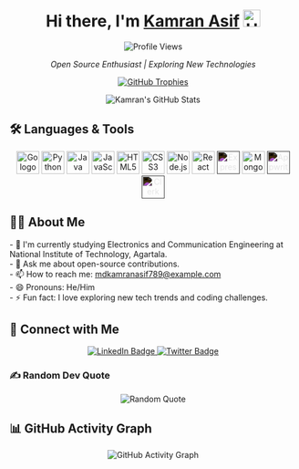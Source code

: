 <!--
  GitHub Profile README
-->

<!-- Centered Header and Greeting -->
<h1 align="center">
  Hi there, I'm <a href="https://github.com/kamran-asif">Kamran Asif</a> <img src="https://media.giphy.com/media/hvRJCLFzcasrR4ia7z/giphy.gif" width="30px" alt="Hello gif"/>
</h1>

<!-- Profile View Counter -->
<p align="center">
  <img src="https://komarev.com/ghpvc/?username=kamran-asif&style=flat-square&color=blue" alt="Profile Views" />
</p>

<p align="center">
    <em>Open Source Enthusiast | Exploring New Technologies</em>
</p>

<!-- GitHub Trophies -->
<p align="center">
  <a href="https://github.com/ryo-ma/github-profile-trophy">
    <img src="https://github-profile-trophy.vercel.app/?username=kamran-asif&theme=onedark&column=7" alt="GitHub Trophies"/>
  </a>
</p>

<!-- GitHub Stats -->
<p align="center">
  <img src="https://github-readme-stats.vercel.app/api?username=kamran-asif&show_icons=true&theme=radical" alt="Kamran's GitHub Stats" />
</p>

<!-- Badges/Technologies Section -->
## 🛠 Languages & Tools
<p align="center">
  <img src="https://cdn.jsdelivr.net/gh/devicons/devicon/icons/go/go-original.svg" height="40" alt="Go logo" />
  <img src="https://cdn.jsdelivr.net/gh/devicons/devicon/icons/python/python-original.svg" height="40" alt="Python logo" />
  <img src="https://cdn.jsdelivr.net/gh/devicons/devicon/icons/java/java-original.svg" height="40" alt="Java logo" />
  <img src="https://cdn.jsdelivr.net/gh/devicons/devicon/icons/javascript/javascript-original.svg" height="40" alt="JavaScript logo" />
  <img src="https://cdn.jsdelivr.net/gh/devicons/devicon/icons/html5/html5-original.svg" height="40" alt="HTML5 logo" />
  <img src="https://cdn.jsdelivr.net/gh/devicons/devicon/icons/css3/css3-original.svg" height="40" alt="CSS3 logo" />
  <img src="https://cdn.jsdelivr.net/gh/devicons/devicon/icons/nodejs/nodejs-original.svg" height="40" alt="Node.js logo" />
  <img src="https://cdn.jsdelivr.net/gh/devicons/devicon/icons/react/react-original.svg" height="40" alt="React logo" />
  <img src="https://cdn.jsdelivr.net/gh/devicons/devicon/icons/express/express-original-wordmark.svg" height="40" style="filter: invert(100%);" alt="Express logo" />
  <img src="https://cdn.jsdelivr.net/gh/devicons/devicon/icons/mongodb/mongodb-original.svg" height="40" alt="MongoDB logo" />
  <img src="https://cdn.jsdelivr.net/gh/simple-icons/simple-icons/icons/appwrite.svg" height="40" style="filter: invert(100%);" alt="Appwrite logo" />
  <img src="https://cdn.jsdelivr.net/gh/simple-icons/simple-icons/icons/clerk.svg" height="40" style="filter: invert(100%);" alt="Clerk logo" />
</p>

<!-- About Me Section -->
## 👨‍💻 About Me
<p>
- 🔭 I'm currently studying Electronics and Communication Engineering at National Institute of Technology, Agartala.<br>
- 💬 Ask me about open-source contributions.<br>
- 📫 How to reach me: <a href="mailto:mdkamranasif789@example.com">mdkamranasif789@example.com</a><br>
- 😄 Pronouns: He/Him<br>
- ⚡ Fun fact: I love exploring new tech trends and coding challenges.
</p>

<!-- Social Media Links -->
## 🤝 Connect with Me
<p align="center">
  <a href="https://www.linkedin.com/in/kamran-asif05/">
    <img src="https://img.shields.io/badge/LinkedIn-%230077B5.svg?style=for-the-badge&logo=LinkedIn&logoColor=white" alt="LinkedIn Badge" />
  </a>
  <a href="https://x.com/MdKamran_456">
    <img src="https://img.shields.io/badge/Twitter-%231DA1F2.svg?style=for-the-badge&logo=Twitter&logoColor=white" alt="Twitter Badge" />
  </a>
</p>

### ✍️ Random Dev Quote
<p align="center">
  <img src="https://quotes-github-readme.vercel.app/api?type=horizontal&theme=radical" alt="Random Quote" />
</p>

<!-- Activity Graph -->
## 📊 GitHub Activity Graph
<p align="center">
  <img src="https://github-readme-activity-graph.vercel.app/graph?username=kamran-asif&theme=react" alt="GitHub Activity Graph" />
</p>
